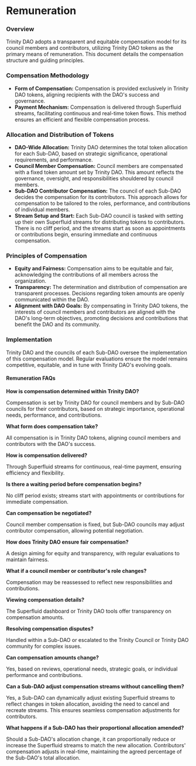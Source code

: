 # Remuneration

### Overview

Trinity DAO adopts a transparent and equitable compensation model for its council members and contributors, utilizing Trinity DAO tokens as the primary means of remuneration. This document details the compensation structure and guiding principles.

### Compensation Methodology

* **Form of Compensation:** Compensation is provided exclusively in Trinity DAO tokens, aligning recipients with the DAO's success and governance.
* **Payment Mechanism:** Compensation is delivered through Superfluid streams, facilitating continuous and real-time token flows. This method ensures an efficient and flexible compensation process.

### Allocation and Distribution of Tokens

* **DAO-Wide Allocation:** Trinity DAO determines the total token allocation for each Sub-DAO, based on strategic significance, operational requirements, and performance.
* **Council Member Compensation:** Council members are compensated with a fixed token amount set by Trinity DAO. This amount reflects the governance, oversight, and responsibilities shouldered by council members.
* **Sub-DAO Contributor Compensation:** The council of each Sub-DAO decides the compensation for its contributors. This approach allows for compensation to be tailored to the roles, performance, and contributions of individual members.
* **Stream Setup and Start:** Each Sub-DAO council is tasked with setting up their own Superfluid streams for distributing tokens to contributors. There is no cliff period, and the streams start as soon as appointments or contributions begin, ensuring immediate and continuous compensation.

### Principles of Compensation

* **Equity and Fairness:** Compensation aims to be equitable and fair, acknowledging the contributions of all members across the organization.
* **Transparency:** The determination and distribution of compensation are transparent processes. Decisions regarding token amounts are openly communicated within the DAO.
* **Alignment with DAO Goals:** By compensating in Trinity DAO tokens, the interests of council members and contributors are aligned with the DAO's long-term objectives, promoting decisions and contributions that benefit the DAO and its community.

### Implementation

Trinity DAO and the councils of each Sub-DAO oversee the implementation of this compensation model. Regular evaluations ensure the model remains competitive, equitable, and in tune with Trinity DAO's evolving goals.

#### Remuneration FAQs

**How is compensation determined within Trinity DAO?**

Compensation is set by Trinity DAO for council members and by Sub-DAO councils for their contributors, based on strategic importance, operational needs, performance, and contributions.

**What form does compensation take?**

All compensation is in Trinity DAO tokens, aligning council members and contributors with the DAO's success.

**How is compensation delivered?**

Through Superfluid streams for continuous, real-time payment, ensuring efficiency and flexibility.

**Is there a waiting period before compensation begins?**

No cliff period exists; streams start with appointments or contributions for immediate compensation.

**Can compensation be negotiated?**

Council member compensation is fixed, but Sub-DAO councils may adjust contributor compensation, allowing potential negotiation.

**How does Trinity DAO ensure fair compensation?**

A design aiming for equity and transparency, with regular evaluations to maintain fairness.

**What if a council member or contributor's role changes?**

Compensation may be reassessed to reflect new responsibilities and contributions.

**Viewing compensation details?**

The Superfluid dashboard or Trinity DAO tools offer transparency on compensation amounts.

**Resolving compensation disputes?**

Handled within a Sub-DAO or escalated to the Trinity Council or Trinity DAO community for complex issues.

**Can compensation amounts change?**

Yes, based on reviews, operational needs, strategic goals, or individual performance and contributions.

**Can a Sub-DAO adjust compensation streams without cancelling them?**

Yes, a Sub-DAO can dynamically adjust existing Superfluid streams to reflect changes in token allocation, avoiding the need to cancel and recreate streams. This ensures seamless compensation adjustments for contributors.

**What happens if a Sub-DAO has their proportional allocation amended?**

Should a Sub-DAO's allocation change, it can proportionally reduce or increase the Superfluid streams to match the new allocation. Contributors' compensation adjusts in real-time, maintaining the agreed percentage of the Sub-DAO's total allocation.
